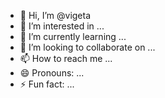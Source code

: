 - 👋 Hi, I’m @vigeta
- 👀 I’m interested in ...
- 🌱 I’m currently learning ...
- 💞️ I’m looking to collaborate on ...
- 📫 How to reach me ...
- 😄 Pronouns: ...
- ⚡ Fun fact: ...

<!---
Tstango/Tstango is a ✨ special ✨ repository because its `README.md` (this file) appears on your GitHub profile.
You can click the Preview link to take a look at your changes.
--->
